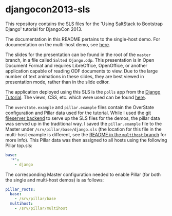 djangocon2013-sls
=================

This repository contains the SLS files for the 'Using SaltStack to Bootstrap
Django' tutorial for DjangoCon 2013.

The documentation in this README pertains to the single-host demo. For
documentation on the multi-host demo, see
[here](https://github.com/terminalmage/djangocon2013-sls/tree/multihost#djangocon2013-sls).

The slides for the presentation can be found in the root of the ``master``
branch, in a file called ``Salted Django.odp``. This presentation is in Open
Document Format and requires LibreOffice, OpenOffice, or another application
capable of reading ODF documents to view. Due to the large number of text
animations in these slides, they are best viewed in presentation mode, rather
than in the slide editor.

The application deployed using this SLS is the ``polls`` app from the [Django
Tutorial](https://docs.djangoproject.com/en/1.5/intro/tutorial01/). The views,
CSS, etc. which were used can be found
[here](https://github.com/terminalmage/django-tutorial).

The ``overstate.example`` and ``pillar.example`` files contain the OverState
configuration and Pillar data used for the tutorial. While I used the [git
fileserver
backend](http://docs.saltstack.com/ref/file_server/backends.html?highlight=git%20fileserver)
to serve up the SLS files for the demos, the pillar data was served up in the
traditional way. I saved the ``pillar.example`` file to the Master under
``/srv/pillar/base/django.sls`` (the location for this file in the multi-host
example is different, see the [README in the ``multihost``
branch](https://github.com/terminalmage/djangocon2013-sls/tree/multihost#djangocon2013-sls)
for more info). This Pillar data was then assigned to all hosts using the
following Pillar top.sls:

```yaml
base:
  '*':
    - django
```

The corresponding Master configuration needed to enable Pillar (for both the
single and multi-host demos) is as follows:

```yaml
pillar_roots:
  base:
    - /srv/pillar/base
  multihost:
    - /srv/pillar/multihost
